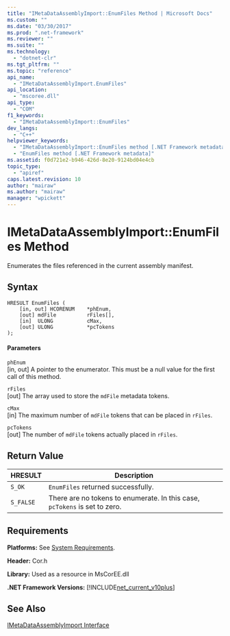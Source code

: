 ```yaml
---
title: "IMetaDataAssemblyImport::EnumFiles Method | Microsoft Docs"
ms.custom: ""
ms.date: "03/30/2017"
ms.prod: ".net-framework"
ms.reviewer: ""
ms.suite: ""
ms.technology: 
  - "dotnet-clr"
ms.tgt_pltfrm: ""
ms.topic: "reference"
api_name: 
  - "IMetaDataAssemblyImport.EnumFiles"
api_location: 
  - "mscoree.dll"
api_type: 
  - "COM"
f1_keywords: 
  - "IMetaDataAssemblyImport::EnumFiles"
dev_langs: 
  - "C++"
helpviewer_keywords: 
  - "IMetaDataAssemblyImport::EnumFiles method [.NET Framework metadata]"
  - "EnumFiles method [.NET Framework metadata]"
ms.assetid: f0d721e2-b946-426d-8e20-9124bd04e4cb
topic_type: 
  - "apiref"
caps.latest.revision: 10
author: "mairaw"
ms.author: "mairaw"
manager: "wpickett"
---
```

# IMetaDataAssemblyImport::EnumFiles Method
Enumerates the files referenced in the current assembly manifest.  
  
## Syntax  
  
```  
HRESULT EnumFiles (  
    [in, out] HCORENUM    *phEnum,   
    [out] mdFile          rFiles[],   
    [in]  ULONG           cMax,   
    [out] ULONG           *pcTokens  
);  
```  
  
#### Parameters  
 `phEnum`  
 [in, out] A pointer to the enumerator. This must be a null value for the first call of this method.  
  
 `rFiles`  
 [out] The array used to store the `mdFile` metadata tokens.  
  
 `cMax`  
 [in] The maximum number of `mdFile` tokens that can be placed in `rFiles`.  
  
 `pcTokens`  
 [out] The number of `mdFile` tokens actually placed in `rFiles`.  
  
## Return Value  
  
|HRESULT|Description|  
|-------------|-----------------|  
|`S_OK`|`EnumFiles` returned successfully.|  
|`S_FALSE`|There are no tokens to enumerate. In this case, `pcTokens` is set to zero.|  
  
## Requirements  
 **Platforms:** See [System Requirements](../../../../docs/framework/get-started/system-requirements.md).  
  
 **Header:** Cor.h  
  
 **Library:** Used as a resource in MsCorEE.dll  
  
 **.NET Framework Versions:** [!INCLUDE[net_current_v10plus](../../../../includes/net-current-v10plus-md.md)]  
  
## See Also  
 [IMetaDataAssemblyImport Interface](../../../../docs/framework/unmanaged-api/metadata/imetadataassemblyimport-interface.md)
